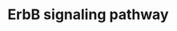 ---
annotations:
- id: PW:0000170
  parent: signaling pathway
  type: Pathway Ontology
  value: epidermal growth factor/neuregulin signaling pathway
- id: DOID:162
  parent: disease of cellular proliferation
  type: Disease Ontology
  value: cancer
- id: DOID:10652
  parent: null
  type: Disease Ontology
  value: Alzheimer's disease
- id: DOID:2377
  parent: null
  type: Disease Ontology
  value: multiple sclerosis
authors:
- MaintBot
- Susan
- Fehrhart
description: The ErbB protein family or epidermal growth factor receptor (EGFR) family
  is a family of four structurally related receptor tyrosine kinases. Insufficient
  ErbB signaling in humans is associated with the development of neurodegenerative
  diseases, such as multiple sclerosis and Alzheimer's Disease. In mice loss of signaling
  by any member of the ErbB family results in embryonic lethality with defects in
  organs including the lungs, skin, heart and brain. Excessive ErbB signaling is associated
  with the development of a wide variety of types of solid tumor. ErbB-1 and ErbB-2
  are found in many human cancers and their excessive signaling may be critical factors
  in the development and malignancy of these tumors.  The ErbB protein family consists
  of 4 members      * ErbB-1, also named epidermal growth factor receptor (EGFR)     *
  ErbB-2, also named HER2 in humans and neu in rodents     * ErbB-3, also named HER3
  and     * ErbB-4, also named HER4  The four members of the ErbB protein family are
  capable of forming homodimers, heterodimers, and possibly higher order oligomers
  upon activation by a subset of potential growth factor ligands.
last-edited: 2019-11-29
organisms:
- Canis familiaris
redirect_from:
- /index.php/Pathway:WP1160
- /instance/WP1160
revision: null
schema-jsonld:
- '@context': https://schema.org/
  '@id': https://wikipathways.github.io/pathways/WP1160.html
  '@type': Dataset
  creator:
    '@type': Organization
    name: WikiPathways
  description: The ErbB protein family or epidermal growth factor receptor (EGFR)
    family is a family of four structurally related receptor tyrosine kinases. Insufficient
    ErbB signaling in humans is associated with the development of neurodegenerative
    diseases, such as multiple sclerosis and Alzheimer's Disease. In mice loss of
    signaling by any member of the ErbB family results in embryonic lethality with
    defects in organs including the lungs, skin, heart and brain. Excessive ErbB signaling
    is associated with the development of a wide variety of types of solid tumor.
    ErbB-1 and ErbB-2 are found in many human cancers and their excessive signaling
    may be critical factors in the development and malignancy of these tumors.  The
    ErbB protein family consists of 4 members      * ErbB-1, also named epidermal
    growth factor receptor (EGFR)     * ErbB-2, also named HER2 in humans and neu
    in rodents     * ErbB-3, also named HER3 and     * ErbB-4, also named HER4  The
    four members of the ErbB protein family are capable of forming homodimers, heterodimers,
    and possibly higher order oligomers upon activation by a subset of potential growth
    factor ligands.
  keywords:
  - ABL1
  - AKT3
  - ARAF
  - AREG
  - BAD
  - BTC
  - CAMK2A
  - CBLC
  - CDKN1A
  - CDKN1B
  - CRK
  - EGF
  - EGFR
  - EIF4EBP1
  - ELK1
  - ERBB2
  - ERBB3
  - ERBB4
  - EREG
  - GAB1
  - GRB2
  - GSK3B
  - HBEGF
  - HRAS
  - JUN
  - MAP2K1
  - MAP2K7
  - MAPK1
  - MAPK8
  - MTOR
  - MYC
  - NCK1
  - NRG1
  - NRG2
  - NRG3
  - NRG4
  - PAK4
  - PIK3R5
  - PLCG1
  - PRKCA
  - PTK2
  - RPS6KB1
  - SHC2
  - SOS1
  - SRC
  - STAT5A
  - TGFA
  license: CC0
  name: ErbB signaling pathway
seo: CreativeWork
title: ErbB signaling pathway
wpid: WP1160
---